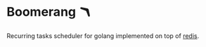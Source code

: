 # Boomerang 🪃

Recurring tasks scheduler for golang implemented on top of [redis](https://redis.io/).
